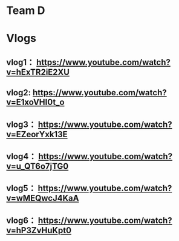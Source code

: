 # Team D
# Vlogs
## vlog1： https://www.youtube.com/watch?v=hExTR2iE2XU
## vlog2: https://www.youtube.com/watch?v=E1xoVHI0t_o
## vlog3： https://www.youtube.com/watch?v=EZeorYxk13E
## vlog4： https://www.youtube.com/watch?v=u_QT6o7jTG0
## vlog5： https://www.youtube.com/watch?v=wMEQwcJ4KaA
## vlog6： https://www.youtube.com/watch?v=hP3ZvHuKpt0
